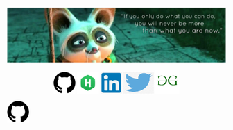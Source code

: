 ![RiturajSaha header](https://github.com/RiturajSaha/RiturajSaha/blob/master/picx/cover.jpg)
<p align="center">

<!--
**RiturajSaha/RiturajSaha** is a ✨ _special_ ✨ repository because its `README.md` (this file) appears on your GitHub profile.

Here are some ideas to get you started:

- 🔭 I’m currently working on ...
- 🌱 I’m currently learning ...
- 👯 I’m looking to collaborate on ...
- 🤔 I’m looking for help with ...
- 💬 Ask me about ...
- 📫 How to reach me: ...
- 😄 Pronouns: ...
- ⚡ Fun fact: ...
-->



<img src="https://github.com/RiturajSaha/RiturajSaha/blob/master/picx/github.png" width="50" height ="50">

<img src="https://github.com/RiturajSaha/RiturajSaha/blob/master/picx/HackerRank.png" width="50" height ="50">
<img src="https://github.com/RiturajSaha/RiturajSaha/blob/master/picx/linkedin.png" width="50" height ="50">
<img src="https://github.com/RiturajSaha/RiturajSaha/blob/master/picx/twitter.png" width="70" height ="50">
<img src="https://github.com/RiturajSaha/RiturajSaha/blob/master/picx/gfg.png" width="55" height ="55">



<a href="https://github.com/RiturajSaha?tab=repositories"><img src="https://github.com/RiturajSaha/RiturajSaha/blob/master/picx/github.png" width="50" height ="50"></a>


